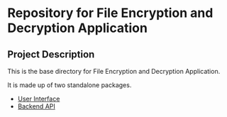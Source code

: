# Repository for File Encryption and Decryption Application

## Project Description

This is the base directory for File Encryption and Decryption Application.

It is made up of two standalone packages.

- [User Interface](https://github.com/eyitayoit-alt/appcrypt_user_interface/tree/9592d72792a754a67212b7b895ee2597e0a20b16)
- [Backend API](https://github.com/eyitayoit-alt/appcrypt_backend/tree/df96685a9c2a13a3b9178e77985e20ab02bff7e1)

